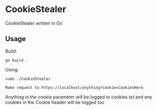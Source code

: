 # CookieStealer
CookieStealer written in Go


## Usage

Build:
```
go build .
```

Using:
```
sudo ./CookieStealer
```

```
Make request to https://localhost/anything?cookie=CookiesHere
```


Anything in the cookie parameter will be logged to cookies.txt and any cookies in the Cookie header will be logged too

